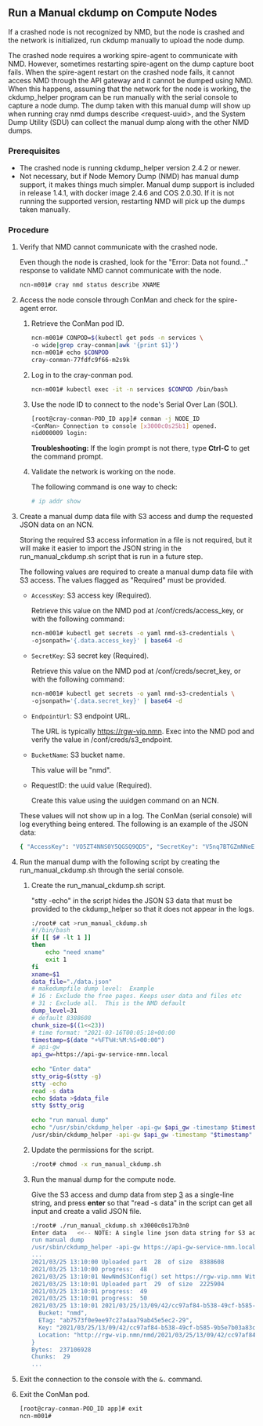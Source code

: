 ## Run a Manual ckdump on Compute Nodes

If a crashed node is not recognized by NMD, but the node is crashed and the network is initialized, run ckdump manually to upload the node dump.

The crashed node requires a working spire-agent to communicate with NMD. However, sometimes restarting spire-agent on the dump capture boot fails. When the spire-agent restart on the crashed node fails, it cannot access NMD through the API gateway and it cannot be dumped using NMD. When this happens, assuming that the network for the node is working, the ckdump\_helper program can be run manually with the serial console to capture a node dump. The dump taken with this manual dump will show up when running cray nmd dumps describe <request-uuid\>, and the System Dump Utility \(SDU\) can collect the manual dump along with the other NMD dumps.

### Prerequisites

-   The crashed node is running ckdump\_helper version 2.4.2 or newer.
-   Not necessary, but if Node Memory Dump \(NMD\) has manual dump support, it makes things much simpler. Manual dump support is included in release 1.4.1, with docker image 2.4.6 and COS 2.0.30. If it is not running the supported version, restarting NMD will pick up the dumps taken manually.

### Procedure

1.  Verify that NMD cannot communicate with the crashed node.

    Even though the node is crashed, look for the "Error: Data not found..." response to validate NMD cannot communicate with the node.

    ```bash
    ncn-m001# cray nmd status describe XNAME
    ```

2.  Access the node console through ConMan and check for the spire-agent error.

    1.  Retrieve the ConMan pod ID.

        ```bash
        ncn-m001# CONPOD=$(kubectl get pods -n services \
        -o wide|grep cray-conman|awk '{print $1}')
        ncn-m001# echo $CONPOD
        cray-conman-77fdfc9f66-m2s9k
        ```

    2.  Log in to the cray-conman pod.

        ```bash
        ncn-m001# kubectl exec -it -n services $CONPOD /bin/bash
        ```

    3.  Use the node ID to connect to the node's Serial Over Lan \(SOL\).

        ```bash
        [root@cray-conman-POD_ID app]# conman -j NODE_ID
        <ConMan> Connection to console [x3000c0s25b1] opened.
        nid000009 login:
        ```

        **Troubleshooting:** If the login prompt is not there, type **Ctrl-C** to get the command prompt.

    4.  Validate the network is working on the node.

        The following command is one way to check:

        ```bash
        # ip addr show
        ```

3.  Create a manual dump data file with S3 access and dump the requested JSON data on an NCN.

    Storing the required S3 access information in a file is not required, but it will make it easier to import the JSON string in the run\_manual\_ckdump.sh script that is run in a future step.

    The following values are required to create a manual dump data file with S3 access. The values flagged as "Required" must be provided.

    -   `AccessKey`: S3 access key \(Required\).

        Retrieve this value on the NMD pod at /conf/creds/access\_key, or with the following command:

        ```bash
        ncn-m001# kubectl get secrets -o yaml nmd-s3-credentials \
        -ojsonpath='{.data.access_key}' | base64 -d
        ```

    -   `SecretKey`: S3 secret key \(Required\).

        Retrieve this value on the NMD pod at /conf/creds/secret\_key, or with the following command:

        ```bash
        ncn-m001# kubectl get secrets -o yaml nmd-s3-credentials \
        -ojsonpath='{.data.secret_key}' | base64 -d
        ```

    -   `EndpointUrl`: S3 endpoint URL.

        The URL is typically https://rgw-vip.nmn. Exec into the NMD pod and verify the value in /conf/creds/s3\_endpoint.

    -   `BucketName`: S3 bucket name.

        This value will be "nmd".

    -   RequestID: the uuid value \(Required\).

        Create this value using the uuidgen command on an NCN.

    These values will not show up in a log. The ConMan \(serial console\) will log everything being entered. The following is an example of the JSON data:

    ```bash
    { "AccessKey": "VO5ZT4NNS0Y5QGSQ9QD5", "SecretKey": "V5nq7BTGZmNNeE6cJxuRR3RMM8vuvjnpLzeHi3Pp", "EndpointUrl": "https://rgw-vip.nmn", "BucketName": "nmd", "RequestId": "cc97af84-b538-49cf-b585-9b5e7b03a83c" }
    ```

4.  Run the manual dump with the following script by creating the run\_manual\_ckdump.sh through the serial console.

    1.  Create the run\_manual\_ckdump.sh script.

        "stty -echo" in the script hides the JSON S3 data that must be provided to the ckdump\_helper so that it does not appear in the logs.

        ```bash
        :/root# cat >run_manual_ckdump.sh
        #!/bin/bash
        if [[ $# -lt 1 ]]
        then
            echo "need xname"
            exit 1
        fi
        xname=$1
        data_file="./data.json"
        # makedumpfile dump level:  Example
        # 16 : Exclude the free pages. Keeps user data and files etc
        # 31 : Exclude all.  This is the NMD default
        dump_level=31
        # default 8388608
        chunk_size=$((1<<23))
        # time format: "2021-03-16T00:05:18+00:00
        timestamp=$(date "+%FT%H:%M:%S+00:00")
        # api-gw
        api_gw=https://api-gw-service-nmn.local
         
        echo "Enter data"
        stty_orig=$(stty -g)
        stty -echo
        read -s data
        echo $data >$data_file
        stty $stty_orig
         
        echo "run manual dump"
        echo "/usr/sbin/ckdump_helper -api-gw $api_gw -timestamp $timestamp -s3-chunk-size $chunk_size -xname $xname -manual-dump ./data.json -dump-level $dump_level"
        /usr/sbin/ckdump_helper -api-gw $api_gw -timestamp "$timestamp" -s3-chunk-size $chunk_size -xname $xname -manual-dump ./data.json -dump-level $dump_level
        ```

    2.  Update the permissions for the script.

        ```bash
        :/root# chmod -x run_manual_ckdump.sh
        ```

    3.  Run the manual dump for the compute node.

        Give the S3 access and dump data from step [3](#step_jgm_qhg_dpb) as a single-line string, and press **enter** so that "read -s data" in the script can get all input and create a valid JSON file.

        ```bash
        :/root# ./run_manual_ckdump.sh x3000c0s17b3n0
        Enter data   <<-- NOTE: A single line json data string for S3 access and dump data.
        run manual dump
        /usr/sbin/ckdump_helper -api-gw https://api-gw-service-nmn.local -timestamp 2021-03-25T13:09:42+00:00 -s3-chunk-size 8388608 -xname x3000c0s19b1n0 -manual-dump ./data.json -dump-level 31
        ...
        2021/03/25 13:10:00 Uploaded part  28  of size  8388608
        2021/03/25 13:10:00 progress:  48
        2021/03/25 13:10:01 NewNmdS3Config() set https://rgw-vip.nmn WithDisableSSL(false)
        2021/03/25 13:10:01 Uploaded part  29  of size  2225904
        2021/03/25 13:10:01 progress:  49
        2021/03/25 13:10:01 progress:  50
        2021/03/25 13:10:01 2021/03/25/13/09/42/cc97af84-b538-49cf-b585-9b5e7b03a83c/x3000c0s19b1n0/x3000c0s19b1n0-cc97af84-b538-49cf-b585-9b5e7b03a83c.ckdump  Success:  {
          Bucket: "nmd",
          ETag: "ab7573f0e9ee97c27a4aa79ab45e5ec2-29",
          Key: "2021/03/25/13/09/42/cc97af84-b538-49cf-b585-9b5e7b03a83c/x3000c0s19b1n0/x3000c0s19b1n0-cc97af84-b538-49cf-b585-9b5e7b03a83c.ckdump",
          Location: "http://rgw-vip.nmn/nmd/2021/03/25/13/09/42/cc97af84-b538-49cf-b585-9b5e7b03a83c/x3000c0s19b1n0/x3000c0s19b1n0-cc97af84-b538-49cf-b585-9b5e7b03a83c.ckdump"
        }
        Bytes:  237106928
        Chunks:  29
        ...
        ```

5.  Exit the connection to the console with the `&.` command.

6.  Exit the ConMan pod.

    ```bash
    [root@cray-conman-POD_ID app]# exit
    ncn-m001#
    ```


